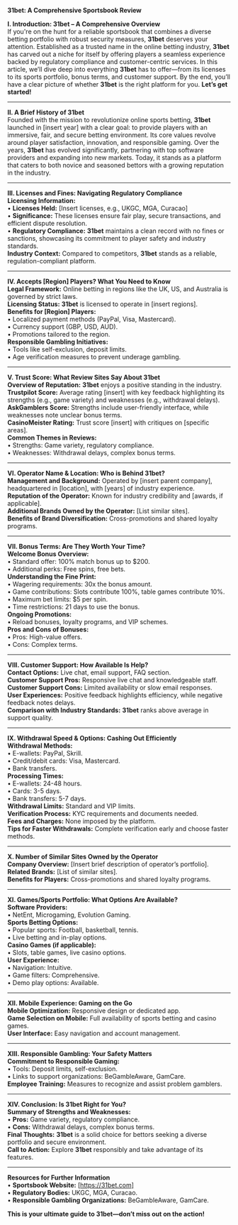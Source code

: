 **31bet: A Comprehensive Sportsbook Review**

**I. Introduction: 31bet – A Comprehensive Overview**  
If you're on the hunt for a reliable sportsbook that combines a diverse betting portfolio with robust security measures, **31bet** deserves your attention. Established as a trusted name in the online betting industry, **31bet** has carved out a niche for itself by offering players a seamless experience backed by regulatory compliance and customer-centric services. In this article, we’ll dive deep into everything **31bet** has to offer—from its licenses to its sports portfolio, bonus terms, and customer support. By the end, you’ll have a clear picture of whether **31bet** is the right platform for you. **Let’s get started!**

---

**II. A Brief History of 31bet**  
Founded with the mission to revolutionize online sports betting, **31bet** launched in [insert year] with a clear goal: to provide players with an immersive, fair, and secure betting environment. Its core values revolve around player satisfaction, innovation, and responsible gaming. Over the years, **31bet** has evolved significantly, partnering with top software providers and expanding into new markets. Today, it stands as a platform that caters to both novice and seasoned bettors with a growing reputation in the industry.

---

**III. Licenses and Fines: Navigating Regulatory Compliance**  
**Licensing Information:**  
• **Licenses Held:** [Insert licenses, e.g., UKGC, MGA, Curacao]  
• **Significance:** These licenses ensure fair play, secure transactions, and efficient dispute resolution.  
• **Regulatory Compliance:** **31bet** maintains a clean record with no fines or sanctions, showcasing its commitment to player safety and industry standards.  
**Industry Context:** Compared to competitors, **31bet** stands as a reliable, regulation-compliant platform.  

---

**IV. Accepts [Region] Players? What You Need to Know**  
**Legal Framework:** Online betting in regions like the UK, US, and Australia is governed by strict laws.  
**Licensing Status:** **31bet** is licensed to operate in [insert regions].  
**Benefits for [Region] Players:**  
• Localized payment methods (PayPal, Visa, Mastercard).  
• Currency support (GBP, USD, AUD).  
• Promotions tailored to the region.  
**Responsible Gambling Initiatives:**  
• Tools like self-exclusion, deposit limits.  
• Age verification measures to prevent underage gambling.  

---

**V. Trust Score: What Review Sites Say About 31bet**  
**Overview of Reputation:** **31bet** enjoys a positive standing in the industry.  
**Trustpilot Score:** Average rating [insert] with key feedback highlighting its strengths (e.g., game variety) and weaknesses (e.g., withdrawal delays).  
**AskGamblers Score:** Strengths include user-friendly interface, while weaknesses note unclear bonus terms.  
**CasinoMeister Rating:** Trust score [insert] with critiques on [specific areas].  
**Common Themes in Reviews:**  
• Strengths: Game variety, regulatory compliance.  
• Weaknesses: Withdrawal delays, complex bonus terms.  

---

**VI. Operator Name & Location: Who is Behind 31bet?**  
**Management and Background:** Operated by [insert parent company], headquartered in [location], with [years] of industry experience.  
**Reputation of the Operator:** Known for industry credibility and [awards, if applicable].  
**Additional Brands Owned by the Operator:** [List similar sites].  
**Benefits of Brand Diversification:** Cross-promotions and shared loyalty programs.  

---

**VII. Bonus Terms: Are They Worth Your Time?**  
**Welcome Bonus Overview:**  
• Standard offer: 100% match bonus up to $200.  
• Additional perks: Free spins, free bets.  
**Understanding the Fine Print:**  
• Wagering requirements: 30x the bonus amount.  
• Game contributions: Slots contribute 100%, table games contribute 10%.  
• Maximum bet limits: $5 per spin.  
• Time restrictions: 21 days to use the bonus.  
**Ongoing Promotions:**  
• Reload bonuses, loyalty programs, and VIP schemes.  
**Pros and Cons of Bonuses:**  
• Pros: High-value offers.  
• Cons: Complex terms.  

---

**VIII. Customer Support: How Available Is Help?**  
**Contact Options:** Live chat, email support, FAQ section.  
**Customer Support Pros:** Responsive live chat and knowledgeable staff.  
**Customer Support Cons:** Limited availability or slow email responses.  
**User Experiences:** Positive feedback highlights efficiency, while negative feedback notes delays.  
**Comparison with Industry Standards:** **31bet** ranks above average in support quality.  

---

**IX. Withdrawal Speed & Options: Cashing Out Efficiently**  
**Withdrawal Methods:**  
• E-wallets: PayPal, Skrill.  
• Credit/debit cards: Visa, Mastercard.  
• Bank transfers.  
**Processing Times:**  
• E-wallets: 24-48 hours.  
• Cards: 3-5 days.  
• Bank transfers: 5-7 days.  
**Withdrawal Limits:** Standard and VIP limits.  
**Verification Process:** KYC requirements and documents needed.  
**Fees and Charges:** None imposed by the platform.  
**Tips for Faster Withdrawals:** Complete verification early and choose faster methods.  

---

**X. Number of Similar Sites Owned by the Operator**  
**Company Overview:** [Insert brief description of operator’s portfolio].  
**Related Brands:** [List of similar sites].  
**Benefits for Players:** Cross-promotions and shared loyalty programs.  

---

**XI. Games/Sports Portfolio: What Options Are Available?**  
**Software Providers:**  
• NetEnt, Microgaming, Evolution Gaming.  
**Sports Betting Options:**  
• Popular sports: Football, basketball, tennis.  
• Live betting and in-play options.  
**Casino Games (if applicable):**  
• Slots, table games, live casino options.  
**User Experience:**  
• Navigation: Intuitive.  
• Game filters: Comprehensive.  
• Demo play options: Available.  

---

**XII. Mobile Experience: Gaming on the Go**  
**Mobile Optimization:** Responsive design or dedicated app.  
**Game Selection on Mobile:** Full availability of sports betting and casino games.  
**User Interface:** Easy navigation and account management.  

---

**XIII. Responsible Gambling: Your Safety Matters**  
**Commitment to Responsible Gaming:**  
• Tools: Deposit limits, self-exclusion.  
• Links to support organizations: BeGambleAware, GamCare.  
**Employee Training:** Measures to recognize and assist problem gamblers.  

---

**XIV. Conclusion: Is 31bet Right for You?**  
**Summary of Strengths and Weaknesses:**  
• **Pros:** Game variety, regulatory compliance.  
• **Cons:** Withdrawal delays, complex bonus terms.  
**Final Thoughts:** **31bet** is a solid choice for bettors seeking a diverse portfolio and secure environment.  
**Call to Action:** Explore **31bet** responsibly and take advantage of its features.  

---

**Resources for Further Information**  
• **Sportsbook Website:** [https://31bet.com]  
• **Regulatory Bodies:** UKGC, MGA, Curacao.  
• **Responsible Gambling Organizations:** BeGambleAware, GamCare.  

**This is your ultimate guide to **31bet**—don’t miss out on the action!**